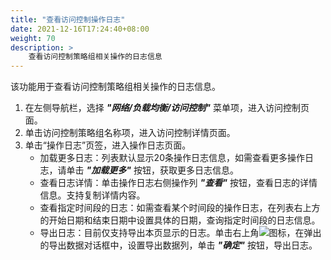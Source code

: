 ```yaml
---
title: "查看访问控制操作日志"
date: 2021-12-16T17:24:40+08:00
weight: 70
description: >
    查看访问控制策略组相关操作的日志信息
---
```


该功能用于查看访问控制策略组相关操作的日志信息。

1. 在左侧导航栏，选择 **_"网络/负载均衡/访问控制"_** 菜单项，进入访问控制页面。
2. 单击访问控制策略组名称项，进入访问控制详情页面。
2. 单击“操作日志”页签，进入操作日志页面。
    - 加载更多日志：列表默认显示20条操作日志信息，如需查看更多操作日志，请单击 **_"加载更多"_** 按钮，获取更多日志信息。
    - 查看日志详情：单击操作日志右侧操作列 **_"查看"_** 按钮，查看日志的详情信息。支持复制详情内容。
    - 查看指定时间段的日志：如需查看某个时间段的操作日志，在列表右上方的开始日期和结束日期中设置具体的日期，查询指定时间段的日志信息。
    - 导出日志：目前仅支持导出本页显示的日志。单击右上角![](../../../../images/download.png)图标，在弹出的导出数据对话框中，设置导出数据列，单击 **_"确定"_** 按钮，导出日志。